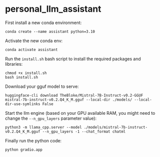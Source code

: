 # personal_llm_assistant

First install a new conda environment:
```
conda create --name assistant python=3.10
```

Activate the new conda env:
```
conda activate assistant
```

Run the ```install.sh``` bash script to install the required packages and libraries:
```
chmod +x install.sh
bash install.sh
```

Download your gguf model to serve:
```
huggingface-cli download TheBloke/Mistral-7B-Instruct-v0.2-GGUF mistral-7b-instruct-v0.2.Q4_K_M.gguf --local-dir ./models/ --local-dir-use-symlinks False
```

Start the llm engine (based on your GPU available RAM, you might need to change the ```--n_gpu_layers``` parameter value):
```
python3 -m llama_cpp.server --model ./models/mistral-7b-instruct-v0.2.Q4_K_M.gguf --n_gpu_layers -1 --chat_format chatml
```

Finally run the python code:
```
python gradio.app
```
